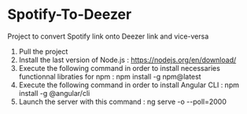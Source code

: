 # Spotify-To-Deezer
Project to convert Spotify link onto Deezer link and vice-versa

1. Pull the project
2. Install the last version of Node.js : https://nodejs.org/en/download/
3. Execute the following command in order to install necessaries functionnal libraties for npm : npm install -g npm@latest
4. Execute the following command in order to install Angular CLI : npm install -g @angular/cli
6. Launch the server with this command : ng serve -o --poll=2000
